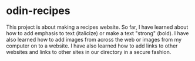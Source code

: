 # odin-recipes
This project is about making a recipes website.
So far, I have learned about how to add emphasis to text (italicize) or
make a text "strong" (bold). I have also learned how to add images from across
the web or images from my computer on to a website. I have also learned how to
add links to other websites and links to other sites in our directory in a secure
fashion. 